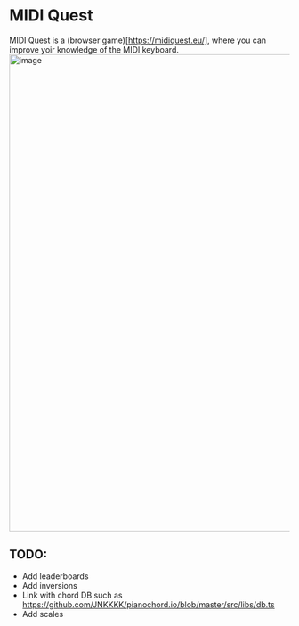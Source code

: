 # MIDI Quest
MIDI Quest is a (browser game)[https://midiquest.eu/], where you can improve yoir knowledge of the MIDI keyboard.
<img width="857" alt="image" src="https://github.com/user-attachments/assets/9b8bc6f3-cefe-43d3-8600-a093fe351c5b">


## TODO:
- Add leaderboards
- Add inversions
- Link with chord DB such as https://github.com/JNKKKK/pianochord.io/blob/master/src/libs/db.ts
- Add scales

